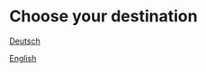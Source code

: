 # Choose your destination

<a href='Covid19Review_ge.md'>Deutsch</a>

<a href='Covid19Review_en.md'>English</a>
